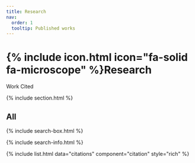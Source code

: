 ```yaml
---
title: Research
nav:
  order: 1
  tooltip: Published works
---
```


# {% include icon.html icon="fa-solid fa-microscope" %}Research

Work Cited

{% include section.html %}

## All

{% include search-box.html %}

{% include search-info.html %}

{% include list.html data="citations" component="citation" style="rich" %}
